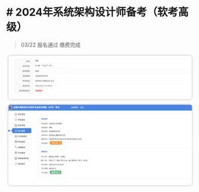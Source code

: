# # 2024年系统架构设计师备考（软考高级）

> 03/22 报名通过 缴费完成


![img_17.png](image/img_17.png)
![img_16.png](image/img_16.png)